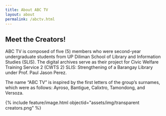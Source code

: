 ```yaml
---
title: About ABC TV
layout: about
permalink: /abctv.html
---
```


## Meet the Creators!
ABC TV is composed of five (5) members who were second-year undergraduate students from UP Diliman School of Library and Information Studies (SLIS). The digital archives serve as their project for Civic Welfare Training Service 2 (CWTS 2) SLIS: Strengthening of a Barangay Library under Prof. Paul Jason Perez.

The name “ABC TV” is inspired by the first letters of the group’s surnames, which were as follows: Ayroso, Bantigue, Calixtro, Tamondong, and Versoza.

{% include feature/image.html objectid="assets/img/transparent creators.png" %}

